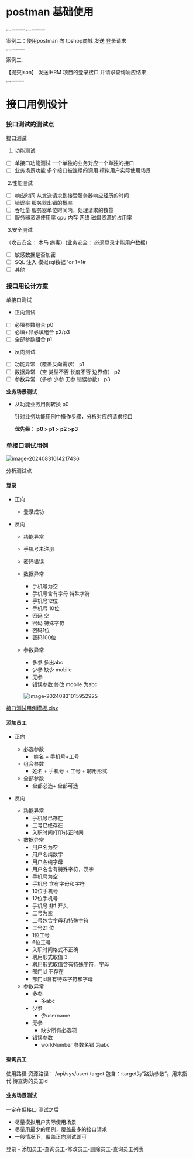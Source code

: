 # postman 基础使用

<img src="E:\软件测试\接口测试\img\image-20240831003422075.png" alt="image-20240831003422075" style="zoom: 25%;" />



<img src="E:\软件测试\接口测试\img\image-20240831003450217.png" alt="image-20240831003450217" style="zoom:25%;" />

案例二：使用postman 向 tpshop商城 发送 登录请求

<img src="E:\软件测试\接口测试\img\image-20240831004723550.png" alt="image-20240831004723550" style="zoom:25%;" />

案例三.  

【提交json】 发送IHRM 项目的登录接口 并请求查询响应结果

<img src="E:\软件测试\接口测试\img\image-20240831010145710.png" alt="image-20240831010145710" style="zoom:25%;" />





# 接口用例设计

### 接口测试的测试点

接口测试

1. 功能测试

- [ ] 单接口功能测试   一个单独的业务对应一个单独的接口
- [ ] 业务场景功能      多个接口被连续的调用 模拟用户实际使用场景

​	2.性能测试

- [ ] 响应时间      从发送请求到接受服务器响应经历的时间
- [ ] 错误率   服务器出错的概率
- [ ] 吞吐量     服务器单位时间内，处理请求的数量
- [ ] 服务器资源使用率     cpu 内存 网络  磁盘资源的占用率

​	3.安全测试 

（攻击安全： 木马  病毒）(业务安全： 必须登录才能用户数据)

- [ ] 敏感数据是否加密     
- [ ] SQL 注入  模拟sql数据  'or 1=1#
- [ ] 其他

### 接口用设计方案

单接口测试

- 正向测试

- [ ] 必填参数组合   p0
- [ ] 必填+非必填组合  p2/p3
- [ ] 全部参数组合  p1 

- 反向测试

- [ ] 功能异常  （覆盖反向需求） p1
- [ ] 数据异常   （空 类型不否  长度不否 边界值） p2
- [ ] 参数异常   （多参 少参  无参  错误参数） p3

**业务场景测试**

- 从功能业务用例转换 p0 

  针对业务功能用例中操作步骤，分析对应的请求接口

  **优先级： p0 > p1 > p2 >p3**

  

### 单接口测试用例

![image-20240831014217436](E:\软件测试\接口测试\img\image-20240831014217436.png)

分析测试点

#### 登录

- 正向

  - 登录成功

- 反向

  -  功能异常

    - 手机号未注册
    - 密码错误

  - 数据异常

    - 手机号为空
    - 手机号含有字母 特殊字符
    - 手机号12位
    - 手机号 10位
    - 密码 空
    - 密码 特殊字符
    - 密码1位
    - 密码100位	

  - 参数异常

    - 多参  多出abc
    - 少参  缺少 mobile 
    - 无参 
    - 错误参数  修改 mobile 为abc

    ![image-20240831015952925](E:\软件测试\接口测试\img\image-20240831015952925.png)

 [接口测试用例模板.xlsx](接口测试案例\接口测试用例模板.xlsx) 



#### 添加员工

- 正向

  - 必选参数
    - ​	姓名 + 手机号+工号
  - 组合参数
    - 姓名 + 手机号 + 工号 + 聘用形式
  - 全部参数
    - 全部必选+ 全部可选

- 反向

  - 功能异常
    - 手机号已存在
    - 工号已经存在
    - 入职时间打印转正时间
  - 数据异常
    - 用户名为空
    - 用户名纯数字
    - 用户名纯字母
    - 用户名含有特殊字符，汉字
    - 手机号为空
    - 手机号 含有字母和字符
    - 10位手机号
    - 12位手机号
    - 手机号 非1 开头
    - 工号为空
    - 工号包含字母和特殊字符
    - 工号21 位
    - 1位工号
    - 6位工号
    - 入职时间格式不正确 
    - 聘用形式取值 3
    - 聘用形式取值含有特殊字符，字母
    - 部门id 不存在
    - 部门id含有特殊字符和字母
  - 参数异常
    - 多参 
      - 多abc
    - 少参
      - 少username
    - 无参
      - 缺少所有必选项
    - 错误参数
      - workNumber 参数名错 为abc

  

#### 查询员工

使用路径 资源路径：  /api/sys/user/:target   包含：:target为“路劲参数”。用来指代 待查询的员工id

#### 业务场景测试

一定在但接口 测试之后

- 尽量模拟用户实际使用场景
- 尽量用最少的用例，覆盖最多的接口请求
- 一般情况下，覆盖正向测试即可

登录 - 添加员工-查询员工-修改员工-删除员工-查询员工列表

 